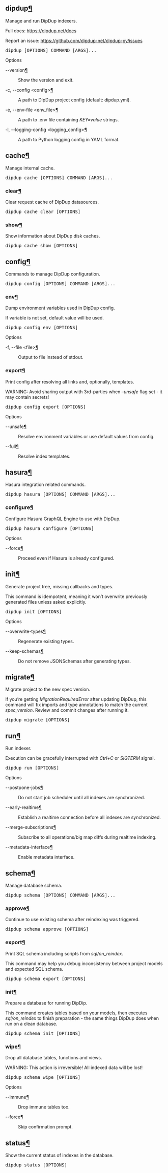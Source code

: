
  <section id="dipdup">
<h1>dipdup<a class="headerlink" href="#dipdup" title="Permalink to this headline">¶</a></h1>
<p>Manage and run DipDup indexers.</p>
<p>Full docs: <a class="reference external" href="https://dipdup.net/docs">https://dipdup.net/docs</a></p>
<p>Report an issue: <a class="reference external" href="https://github.com/dipdup-net/dipdup-py/issues">https://github.com/dipdup-net/dipdup-py/issues</a></p>
<div class="highlight-shell notranslate"><div class="highlight"><pre><span></span>dipdup <span class="o">[</span>OPTIONS<span class="o">]</span> COMMAND <span class="o">[</span>ARGS<span class="o">]</span>...
</pre></div>
</div>
<p class="rubric">Options</p>
<dl class="std option">
<dt class="sig sig-object std" id="cmdoption-dipdup-version">
<span class="sig-name descname"><span class="pre">--version</span></span><span class="sig-prename descclassname"></span><a class="headerlink" href="#cmdoption-dipdup-version" title="Permalink to this definition">¶</a></dt>
<dd><p>Show the version and exit.</p>
</dd></dl>

<dl class="std option">
<dt class="sig sig-object std" id="cmdoption-dipdup-c">
<span id="cmdoption-dipdup-config"></span><span class="sig-name descname"><span class="pre">-c</span></span><span class="sig-prename descclassname"></span><span class="sig-prename descclassname"><span class="pre">,</span> </span><span class="sig-name descname"><span class="pre">--config</span></span><span class="sig-prename descclassname"> <span class="pre">&lt;config&gt;</span></span><a class="headerlink" href="#cmdoption-dipdup-c" title="Permalink to this definition">¶</a></dt>
<dd><p>A path to DipDup project config (default: dipdup.yml).</p>
</dd></dl>

<dl class="std option">
<dt class="sig sig-object std" id="cmdoption-dipdup-e">
<span id="cmdoption-dipdup-env-file"></span><span class="sig-name descname"><span class="pre">-e</span></span><span class="sig-prename descclassname"></span><span class="sig-prename descclassname"><span class="pre">,</span> </span><span class="sig-name descname"><span class="pre">--env-file</span></span><span class="sig-prename descclassname"> <span class="pre">&lt;env_file&gt;</span></span><a class="headerlink" href="#cmdoption-dipdup-e" title="Permalink to this definition">¶</a></dt>
<dd><p>A path to .env file containing <cite>KEY=value</cite> strings.</p>
</dd></dl>

<dl class="std option">
<dt class="sig sig-object std" id="cmdoption-dipdup-l">
<span id="cmdoption-dipdup-logging-config"></span><span class="sig-name descname"><span class="pre">-l</span></span><span class="sig-prename descclassname"></span><span class="sig-prename descclassname"><span class="pre">,</span> </span><span class="sig-name descname"><span class="pre">--logging-config</span></span><span class="sig-prename descclassname"> <span class="pre">&lt;logging_config&gt;</span></span><a class="headerlink" href="#cmdoption-dipdup-l" title="Permalink to this definition">¶</a></dt>
<dd><p>A path to Python logging config in YAML format.</p>
</dd></dl>

<section id="dipdup-cache">
<h2>cache<a class="headerlink" href="#dipdup-cache" title="Permalink to this headline">¶</a></h2>
<p>Manage internal cache.</p>
<div class="highlight-shell notranslate"><div class="highlight"><pre><span></span>dipdup cache <span class="o">[</span>OPTIONS<span class="o">]</span> COMMAND <span class="o">[</span>ARGS<span class="o">]</span>...
</pre></div>
</div>
<section id="dipdup-cache-clear">
<h3>clear<a class="headerlink" href="#dipdup-cache-clear" title="Permalink to this headline">¶</a></h3>
<p>Clear request cache of DipDup datasources.</p>
<div class="highlight-shell notranslate"><div class="highlight"><pre><span></span>dipdup cache clear <span class="o">[</span>OPTIONS<span class="o">]</span>
</pre></div>
</div>
</section>
<section id="dipdup-cache-show">
<h3>show<a class="headerlink" href="#dipdup-cache-show" title="Permalink to this headline">¶</a></h3>
<p>Show information about DipDup disk caches.</p>
<div class="highlight-shell notranslate"><div class="highlight"><pre><span></span>dipdup cache show <span class="o">[</span>OPTIONS<span class="o">]</span>
</pre></div>
</div>
</section>
</section>
<section id="dipdup-config">
<h2>config<a class="headerlink" href="#dipdup-config" title="Permalink to this headline">¶</a></h2>
<p>Commands to manage DipDup configuration.</p>
<div class="highlight-shell notranslate"><div class="highlight"><pre><span></span>dipdup config <span class="o">[</span>OPTIONS<span class="o">]</span> COMMAND <span class="o">[</span>ARGS<span class="o">]</span>...
</pre></div>
</div>
<section id="dipdup-config-env">
<h3>env<a class="headerlink" href="#dipdup-config-env" title="Permalink to this headline">¶</a></h3>
<p>Dump environment variables used in DipDup config.</p>
<p>If variable is not set, default value will be used.</p>
<div class="highlight-shell notranslate"><div class="highlight"><pre><span></span>dipdup config env <span class="o">[</span>OPTIONS<span class="o">]</span>
</pre></div>
</div>
<p class="rubric">Options</p>
<dl class="std option">
<dt class="sig sig-object std" id="cmdoption-dipdup-config-env-f">
<span id="cmdoption-dipdup-config-env-file"></span><span class="sig-name descname"><span class="pre">-f</span></span><span class="sig-prename descclassname"></span><span class="sig-prename descclassname"><span class="pre">,</span> </span><span class="sig-name descname"><span class="pre">--file</span></span><span class="sig-prename descclassname"> <span class="pre">&lt;file&gt;</span></span><a class="headerlink" href="#cmdoption-dipdup-config-env-f" title="Permalink to this definition">¶</a></dt>
<dd><p>Output to file instead of stdout.</p>
</dd></dl>

</section>
<section id="dipdup-config-export">
<h3>export<a class="headerlink" href="#dipdup-config-export" title="Permalink to this headline">¶</a></h3>
<p>Print config after resolving all links and, optionally, templates.</p>
<p>WARNING: Avoid sharing output with 3rd-parties when <cite>–unsafe</cite> flag set - it may contain secrets!</p>
<div class="highlight-shell notranslate"><div class="highlight"><pre><span></span>dipdup config <span class="nb">export</span> <span class="o">[</span>OPTIONS<span class="o">]</span>
</pre></div>
</div>
<p class="rubric">Options</p>
<dl class="std option">
<dt class="sig sig-object std" id="cmdoption-dipdup-config-export-unsafe">
<span class="sig-name descname"><span class="pre">--unsafe</span></span><span class="sig-prename descclassname"></span><a class="headerlink" href="#cmdoption-dipdup-config-export-unsafe" title="Permalink to this definition">¶</a></dt>
<dd><p>Resolve environment variables or use default values from config.</p>
</dd></dl>

<dl class="std option">
<dt class="sig sig-object std" id="cmdoption-dipdup-config-export-full">
<span class="sig-name descname"><span class="pre">--full</span></span><span class="sig-prename descclassname"></span><a class="headerlink" href="#cmdoption-dipdup-config-export-full" title="Permalink to this definition">¶</a></dt>
<dd><p>Resolve index templates.</p>
</dd></dl>

</section>
</section>
<section id="dipdup-hasura">
<h2>hasura<a class="headerlink" href="#dipdup-hasura" title="Permalink to this headline">¶</a></h2>
<p>Hasura integration related commands.</p>
<div class="highlight-shell notranslate"><div class="highlight"><pre><span></span>dipdup hasura <span class="o">[</span>OPTIONS<span class="o">]</span> COMMAND <span class="o">[</span>ARGS<span class="o">]</span>...
</pre></div>
</div>
<section id="dipdup-hasura-configure">
<h3>configure<a class="headerlink" href="#dipdup-hasura-configure" title="Permalink to this headline">¶</a></h3>
<p>Configure Hasura GraphQL Engine to use with DipDup.</p>
<div class="highlight-shell notranslate"><div class="highlight"><pre><span></span>dipdup hasura configure <span class="o">[</span>OPTIONS<span class="o">]</span>
</pre></div>
</div>
<p class="rubric">Options</p>
<dl class="std option">
<dt class="sig sig-object std" id="cmdoption-dipdup-hasura-configure-force">
<span class="sig-name descname"><span class="pre">--force</span></span><span class="sig-prename descclassname"></span><a class="headerlink" href="#cmdoption-dipdup-hasura-configure-force" title="Permalink to this definition">¶</a></dt>
<dd><p>Proceed even if Hasura is already configured.</p>
</dd></dl>

</section>
</section>
<section id="dipdup-init">
<h2>init<a class="headerlink" href="#dipdup-init" title="Permalink to this headline">¶</a></h2>
<p>Generate project tree, missing callbacks and types.</p>
<p>This command is idempotent, meaning it won’t overwrite previously generated files unless asked explicitly.</p>
<div class="highlight-shell notranslate"><div class="highlight"><pre><span></span>dipdup init <span class="o">[</span>OPTIONS<span class="o">]</span>
</pre></div>
</div>
<p class="rubric">Options</p>
<dl class="std option">
<dt class="sig sig-object std" id="cmdoption-dipdup-init-overwrite-types">
<span class="sig-name descname"><span class="pre">--overwrite-types</span></span><span class="sig-prename descclassname"></span><a class="headerlink" href="#cmdoption-dipdup-init-overwrite-types" title="Permalink to this definition">¶</a></dt>
<dd><p>Regenerate existing types.</p>
</dd></dl>

<dl class="std option">
<dt class="sig sig-object std" id="cmdoption-dipdup-init-keep-schemas">
<span class="sig-name descname"><span class="pre">--keep-schemas</span></span><span class="sig-prename descclassname"></span><a class="headerlink" href="#cmdoption-dipdup-init-keep-schemas" title="Permalink to this definition">¶</a></dt>
<dd><p>Do not remove JSONSchemas after generating types.</p>
</dd></dl>

</section>
<section id="dipdup-migrate">
<h2>migrate<a class="headerlink" href="#dipdup-migrate" title="Permalink to this headline">¶</a></h2>
<p>Migrate project to the new spec version.</p>
<p>If you’re getting <cite>MigrationRequiredError</cite> after updating DipDup, this command will fix imports and type annotations to match the current <cite>spec_version</cite>. Review and commit changes after running it.</p>
<div class="highlight-shell notranslate"><div class="highlight"><pre><span></span>dipdup migrate <span class="o">[</span>OPTIONS<span class="o">]</span>
</pre></div>
</div>
</section>
<section id="dipdup-run">
<h2>run<a class="headerlink" href="#dipdup-run" title="Permalink to this headline">¶</a></h2>
<p>Run indexer.</p>
<p>Execution can be gracefully interrupted with <cite>Ctrl+C</cite> or <cite>SIGTERM</cite> signal.</p>
<div class="highlight-shell notranslate"><div class="highlight"><pre><span></span>dipdup run <span class="o">[</span>OPTIONS<span class="o">]</span>
</pre></div>
</div>
<p class="rubric">Options</p>
<dl class="std option">
<dt class="sig sig-object std" id="cmdoption-dipdup-run-postpone-jobs">
<span class="sig-name descname"><span class="pre">--postpone-jobs</span></span><span class="sig-prename descclassname"></span><a class="headerlink" href="#cmdoption-dipdup-run-postpone-jobs" title="Permalink to this definition">¶</a></dt>
<dd><p>Do not start job scheduler until all indexes are synchronized.</p>
</dd></dl>

<dl class="std option">
<dt class="sig sig-object std" id="cmdoption-dipdup-run-early-realtime">
<span class="sig-name descname"><span class="pre">--early-realtime</span></span><span class="sig-prename descclassname"></span><a class="headerlink" href="#cmdoption-dipdup-run-early-realtime" title="Permalink to this definition">¶</a></dt>
<dd><p>Establish a realtime connection before all indexes are synchronized.</p>
</dd></dl>

<dl class="std option">
<dt class="sig sig-object std" id="cmdoption-dipdup-run-merge-subscriptions">
<span class="sig-name descname"><span class="pre">--merge-subscriptions</span></span><span class="sig-prename descclassname"></span><a class="headerlink" href="#cmdoption-dipdup-run-merge-subscriptions" title="Permalink to this definition">¶</a></dt>
<dd><p>Subscribe to all operations/big map diffs during realtime indexing.</p>
</dd></dl>

<dl class="std option">
<dt class="sig sig-object std" id="cmdoption-dipdup-run-metadata-interface">
<span class="sig-name descname"><span class="pre">--metadata-interface</span></span><span class="sig-prename descclassname"></span><a class="headerlink" href="#cmdoption-dipdup-run-metadata-interface" title="Permalink to this definition">¶</a></dt>
<dd><p>Enable metadata interface.</p>
</dd></dl>

</section>
<section id="dipdup-schema">
<h2>schema<a class="headerlink" href="#dipdup-schema" title="Permalink to this headline">¶</a></h2>
<p>Manage database schema.</p>
<div class="highlight-shell notranslate"><div class="highlight"><pre><span></span>dipdup schema <span class="o">[</span>OPTIONS<span class="o">]</span> COMMAND <span class="o">[</span>ARGS<span class="o">]</span>...
</pre></div>
</div>
<section id="dipdup-schema-approve">
<h3>approve<a class="headerlink" href="#dipdup-schema-approve" title="Permalink to this headline">¶</a></h3>
<p>Continue to use existing schema after reindexing was triggered.</p>
<div class="highlight-shell notranslate"><div class="highlight"><pre><span></span>dipdup schema approve <span class="o">[</span>OPTIONS<span class="o">]</span>
</pre></div>
</div>
</section>
<section id="dipdup-schema-export">
<h3>export<a class="headerlink" href="#dipdup-schema-export" title="Permalink to this headline">¶</a></h3>
<p>Print SQL schema including scripts from <cite>sql/on_reindex</cite>.</p>
<p>This command may help you debug inconsistency between project models and expected SQL schema.</p>
<div class="highlight-shell notranslate"><div class="highlight"><pre><span></span>dipdup schema <span class="nb">export</span> <span class="o">[</span>OPTIONS<span class="o">]</span>
</pre></div>
</div>
</section>
<section id="dipdup-schema-init">
<h3>init<a class="headerlink" href="#dipdup-schema-init" title="Permalink to this headline">¶</a></h3>
<p>Prepare a database for running DipDip.</p>
<p>This command creates tables based on your models, then executes <cite>sql/on_reindex</cite> to finish preparation - the same things DipDup does when run on a clean database.</p>
<div class="highlight-shell notranslate"><div class="highlight"><pre><span></span>dipdup schema init <span class="o">[</span>OPTIONS<span class="o">]</span>
</pre></div>
</div>
</section>
<section id="dipdup-schema-wipe">
<h3>wipe<a class="headerlink" href="#dipdup-schema-wipe" title="Permalink to this headline">¶</a></h3>
<p>Drop all database tables, functions and views.</p>
<p>WARNING: This action is irreversible! All indexed data will be lost!</p>
<div class="highlight-shell notranslate"><div class="highlight"><pre><span></span>dipdup schema wipe <span class="o">[</span>OPTIONS<span class="o">]</span>
</pre></div>
</div>
<p class="rubric">Options</p>
<dl class="std option">
<dt class="sig sig-object std" id="cmdoption-dipdup-schema-wipe-immune">
<span class="sig-name descname"><span class="pre">--immune</span></span><span class="sig-prename descclassname"></span><a class="headerlink" href="#cmdoption-dipdup-schema-wipe-immune" title="Permalink to this definition">¶</a></dt>
<dd><p>Drop immune tables too.</p>
</dd></dl>

<dl class="std option">
<dt class="sig sig-object std" id="cmdoption-dipdup-schema-wipe-force">
<span class="sig-name descname"><span class="pre">--force</span></span><span class="sig-prename descclassname"></span><a class="headerlink" href="#cmdoption-dipdup-schema-wipe-force" title="Permalink to this definition">¶</a></dt>
<dd><p>Skip confirmation prompt.</p>
</dd></dl>

</section>
</section>
<section id="dipdup-status">
<h2>status<a class="headerlink" href="#dipdup-status" title="Permalink to this headline">¶</a></h2>
<p>Show the current status of indexes in the database.</p>
<div class="highlight-shell notranslate"><div class="highlight"><pre><span></span>dipdup status <span class="o">[</span>OPTIONS<span class="o">]</span>
</pre></div>
</div>
</section>
</section>
